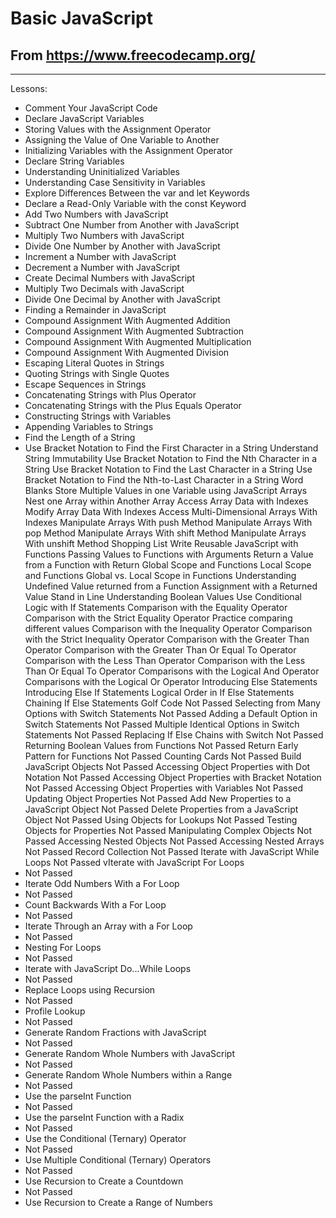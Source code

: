 # Basic JavaScript

## From https://www.freecodecamp.org/
___

Lessons:

- Comment Your JavaScript Code
- Declare JavaScript Variables
- Storing Values with the Assignment Operator
- Assigning the Value of One Variable to Another
- Initializing Variables with the Assignment Operator
- Declare String Variables
- Understanding Uninitialized Variables
- Understanding Case Sensitivity in Variables
- Explore Differences Between the var and let Keywords
- Declare a Read-Only Variable with the const Keyword
- Add Two Numbers with JavaScript
- Subtract One Number from Another with JavaScript
- Multiply Two Numbers with JavaScript
- Divide One Number by Another with JavaScript
- Increment a Number with JavaScript
- Decrement a Number with JavaScript
- Create Decimal Numbers with JavaScript
- Multiply Two Decimals with JavaScript
- Divide One Decimal by Another with JavaScript
- Finding a Remainder in JavaScript
- Compound Assignment With Augmented Addition
- Compound Assignment With Augmented Subtraction
- Compound Assignment With Augmented Multiplication
- Compound Assignment With Augmented Division
- Escaping Literal Quotes in Strings
- Quoting Strings with Single Quotes
- Escape Sequences in Strings
- Concatenating Strings with Plus Operator
- Concatenating Strings with the Plus Equals Operator
- Constructing Strings with Variables
- Appending Variables to Strings
- Find the Length of a String
- Use Bracket Notation to Find the First Character in a String
Understand String Immutability
Use Bracket Notation to Find the Nth Character in a String
Use Bracket Notation to Find the Last Character in a String
Use Bracket Notation to Find the Nth-to-Last Character in a String
Word Blanks
Store Multiple Values in one Variable using JavaScript Arrays
Nest one Array within Another Array
Access Array Data with Indexes
Modify Array Data With Indexes
Access Multi-Dimensional Arrays With Indexes
Manipulate Arrays With push Method
Manipulate Arrays With pop Method
Manipulate Arrays With shift Method
Manipulate Arrays With unshift Method
Shopping List
Write Reusable JavaScript with Functions
Passing Values to Functions with Arguments
Return a Value from a Function with Return
Global Scope and Functions
Local Scope and Functions
Global vs. Local Scope in Functions
Understanding Undefined Value returned from a Function
Assignment with a Returned Value
Stand in Line
Understanding Boolean Values
Use Conditional Logic with If Statements
Comparison with the Equality Operator
Comparison with the Strict Equality Operator
Practice comparing different values
Comparison with the Inequality Operator
Comparison with the Strict Inequality Operator
Comparison with the Greater Than Operator
Comparison with the Greater Than Or Equal To Operator
Comparison with the Less Than Operator
Comparison with the Less Than Or Equal To Operator
Comparisons with the Logical And Operator
Comparisons with the Logical Or Operator
Introducing Else Statements
Introducing Else If Statements
Logical Order in If Else Statements
Chaining If Else Statements
Golf Code
Not Passed
Selecting from Many Options with Switch Statements
Not Passed
Adding a Default Option in Switch Statements
Not Passed
Multiple Identical Options in Switch Statements
Not Passed
Replacing If Else Chains with Switch
Not Passed
Returning Boolean Values from Functions
Not Passed
Return Early Pattern for Functions
Not Passed
Counting Cards
Not Passed
Build JavaScript Objects
Not Passed
Accessing Object Properties with Dot Notation
Not Passed
Accessing Object Properties with Bracket Notation
Not Passed
Accessing Object Properties with Variables
Not Passed
Updating Object Properties
Not Passed
Add New Properties to a JavaScript Object
Not Passed
Delete Properties from a JavaScript Object
Not Passed
Using Objects for Lookups
Not Passed
Testing Objects for Properties
Not Passed
Manipulating Complex Objects
Not Passed
Accessing Nested Objects
Not Passed
Accessing Nested Arrays
Not Passed
Record Collection
Not Passed
Iterate with JavaScript While Loops
Not Passed
vIterate with JavaScript For Loops
- Not Passed
- Iterate Odd Numbers With a For Loop
- Not Passed
- Count Backwards With a For Loop
- Not Passed
- Iterate Through an Array with a For Loop
- Not Passed
- Nesting For Loops
- Not Passed
- Iterate with JavaScript Do...While Loops
- Not Passed
- Replace Loops using Recursion
- Not Passed
- Profile Lookup
- Not Passed
- Generate Random Fractions with JavaScript
- Not Passed
- Generate Random Whole Numbers with JavaScript
- Not Passed
- Generate Random Whole Numbers within a Range
- Not Passed
- Use the parseInt Function
- Not Passed
- Use the parseInt Function with a Radix
- Not Passed
- Use the Conditional (Ternary) Operator
- Not Passed
- Use Multiple Conditional (Ternary) Operators
- Not Passed
- Use Recursion to Create a Countdown
- Not Passed
- Use Recursion to Create a Range of Numbers


